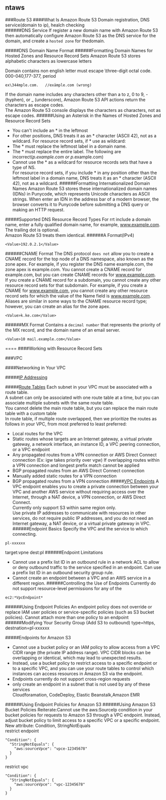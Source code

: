 ## ntaws

###Route 53
####What Is Amazon Route 53
Domain registration, DNS service(domain to ip), healch checking  
######DNS Service
If register a new domain name with Amazon Route 53 then automatically configure Amazon Route 53 as the DNS service for the domain, and create a ```hosted zone``` for thedomain.


#####DNS Domain Name Format
######Formatting Domain Names for Hosted Zones and Resource Record Sets
Amazon Route 53 stores alphabetic characters as lowercase letters  

Domain contains non english letter must escape  \three-digit octal code. 000-040,177-377, period  
```
ex\344mple.com.   //exämple.com (wrong)
```
If the domain name includes any characters other than a to z, 0 to 9, - (hyphen), or _ (underscore), Amazon Route 53 API actions return the characters as escape codes.  
The Amazon Route 53 console displays the characters as characters, not as escape codes.
######Using an Asterisk in the Names of Hosted Zones and Resource Record Sets
- You can't include an * in the leftmost
- For other positions, DNS treats it as an * character (ASCII 42), not as a wildcard.
For resource record sets, if * use as wildcard:
- The * must replace the leftmost label in a domain name.
- The * must replace the entire label. The following are incorrect(*p.example.com or p*.example.com)
- Cannot use the * as a wildcard for resource records sets that have a type of NS.  
For resource record sets, if you include * in any position other than the leftmost label in a domain name, DNS treats it as an * character (ASCII 42), not as a wildcard.
######Formatting Internationalized Domain Names
Amazon Route 53 stores these internationalized domain names (IDNs) in Punycode, which represents Unicode characters as ASCII strings. 
When enter an IDN in the address bar of a modern browser, the browser converts it to Punycode before submitting a DNS query or making an HTTP request.




#####Supported DNS Resource Record Types
For rrt include a domain name, enter a fully qualified domain name, for example, www.example.com. The trailing dot is optional.  
Amazon Route 53 treats them identical.
######A Format(IPv4)
```
<Value>192.0.2.1</Value>
```
######CNAME Format
The DNS protocol ```does not``` allow you to create a CNAME record for the top node of a DNS namespace, also known as the zone apex. For example, if you register the DNS name example.com, the zone apex is example.com. You cannot create a CNAME record for example.com, but you can create CNAME records for www.example.com.  
If you create a CNAME record for a subdomain, you cannot create any other resource record sets for that subdomain. For example, if you create a CNAME for www.example.com, you cannot create any other resource record sets for which the value of the Name field is www.example.com.  
Aliases are similar in some ways to the CNAME resource record type; however, you can create an alias for the zone apex. 
```
<Value>k.ke.com</Value>
```
######MX Format
Contains a ```decimal number``` that represents the priority of the MX record, and the domain name of an email server.
```
<Value>10 mail.example.com</Value>
```
====
####Working with Resource Record Sets



















###VPC





####Networking in Your VPC

#####[IP Addressing](http://docs.aws.amazon.com/AmazonVPC/latest/UserGuide/vpc-ip-addressing.html)



#####[Route Tables](http://docs.aws.amazon.com/AmazonVPC/latest/UserGuide/VPC_Route_Tables.html)
Each subnet in your VPC must be associated with a route table.  
A subnet can only be associated with one route table at a time,
but you can associate multiple subnets with the same route table.  
You cannot delete the main route table, but you can replace the main route table with a custom table  
In route table, if multiple route overlapped, then we prioritize the routes as follows in your VPC, from most preferred to least preferred:
- Local routes for the VPC
- Static routes whose targets are an Internet gateway, a virtual private gateway, a network interface, an instance ID, a VPC peering connection, or a VPC endpoint
- Any propagated routes from a VPN connection or AWS Direct Connect connection
(Ex: igw takes priority over vgw)
If overlapping routes within a VPN connection and longest prefix match cannot be applied  
- BGP propagated routes from an AWS Direct Connect connection
- Manually added static routes for a VPN connection
- BGP propagated routes from a VPN connection
#####[VPC Endpoints](http://docs.aws.amazon.com/AmazonVPC/latest/UserGuide/vpc-endpoints.html)
A VPC endpoint enables you to create a private connection between your VPC and another AWS service without requiring access over the Internet, through a NAT device, a VPN connection, or AWS Direct Connect.  
Currently only support S3 within same region only.  
Use private IP addresses to communicate with resources in other services, do not require public IP addresses, and you do not need an Internet gateway, a NAT device, or a virtual private gateway in VPC.
######Endpoint Basics
Specify the VPC and the service to which connecting. 
```
pl-xxxxxx
```
target:vpne dest:pl
######Endpoint Limitations
- Cannot use a prefix list ID in an outbound rule in a network ACL to allow or deny outbound traffic to the service specified in an endpoint. Can use a prefix list ID in an outbound security group rule.
- Cannot create an endpoint between a VPC and an AWS service in a different region.
######Controlling the Use of Endpoints
Currently do not support resource-level permissions for any of the 
```
ec2:*VpcEndpoint*
```
######Using Endpoint Policies
An endpoint policy does not override or replace IAM user policies or service-specific policies (such as S3 bucket policies).
Cannot attach more than one policy to an endpoint
######Modifying Your Security Group (Add S3 to outbound)
type=https, destnation=pl-xxxxxx







#####Endpoints for Amazon S3
- Cannot use a bucket policy or an IAM policy to allow access from a VPC CIDR range (the private IP address range). VPC CIDR blocks can be overlapping or identical, which may lead to unexpected results. 
- Instead, use a bucket policy to restrict access to a specific endpoint or to a specific VPC, and you can use your route tables to control which instances can access resources in Amazon S3 via the endpoint.
- Endpoints currently do not support cross-region requests
- only create an endpoint in a subnet that is not used by any of these services  
Cloudforamation, CodeDeploy, Elastic Beanstalk,Amazon EMR  

######Using Endpoint Policies for Amazon S3
######Using Amazon S3 Bucket Policies
Reiterate:Cannot use the aws:SourceIp condition in your bucket policies for requests to Amazon S3 through a VPC endpoint. 
Instead, adjust bucket policy to limit access to a specific VPC or a specific endpoint.  
New attribute: Condition, StringNotEquals  
restrict endpoint
```
"Condition": {
  "StringNotEquals": {
    "aws:sourceVpce": "vpce-12345678"
  }
}
```
restrict vpc
```
"Condition": {
  "StringNotEquals": {
    "aws:sourceVpce": "vpc-12345678"
  }
}
```
